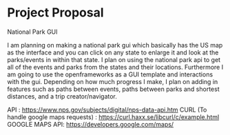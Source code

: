 # Project Proposal

National Park GUI 

I am planning on making a national park gui which basically has the US map as the interface and you can click on any state to enlarge it and look at the parks/events in within that state. I plan on using the national park api to get all of the events and parks from the states and their locations. Furthermore I am going to use the openframeworks as a GUI template and interactions with the gui. Depending on how much progress I make, I plan on adding in features such as paths between events, paths between parks and shortest distances, and a trip creator/navigator. 

API : https://www.nps.gov/subjects/digital/nps-data-api.htm
CURL (To handle google maps requests) : https://curl.haxx.se/libcurl/c/example.html
GOOGLE MAPS API: https://developers.google.com/maps/
